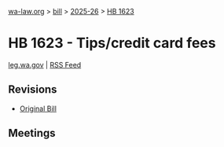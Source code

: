 [wa-law.org](/) > [bill](/bill/) > [2025-26](/bill/2025-26/) > [HB 1623](/bill/2025-26/hb/1623/)

# HB 1623 - Tips/credit card fees
[leg.wa.gov](https://app.leg.wa.gov/billsummary?BillNumber=1623&Year=2025&Initiative=false) | [RSS Feed](./rss.xml)

## Revisions
* [Original Bill](1/)

## Meetings